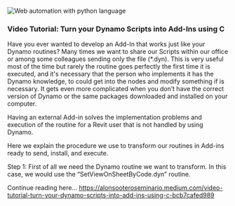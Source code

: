 ![Web automation with python language](https://miro.medium.com/max/1050/1*j5OpzfDtg4j0XnnrN_hIDA.png)

### Video Tutorial: Turn your Dynamo Scripts into Add-Ins using C #

Have you ever wanted to develop an Add-In that works just like your Dynamo routines? Many times we want to share our Scripts within our office or among some colleagues sending only the file (*.dyn). This is very useful most of the time but rarely the routine goes perfectly the first time it is executed, and it's necessary that the person who implements it has the Dynamo knowledge, to could get into the nodes and modify something if is necessary. It gets even more complicated when you don’t have the correct version of Dynamo or the same packages downloaded and installed on your computer.

Having an external Add-in solves the implementation problems and execution of the routine for a Revit user that is not handled by using Dynamo.

Here we explain the procedure we use to transform our routines in Add-ins ready to send, install, and execute.

Step 1: First of all we need the Dynamo routine we want to transform. In this case, we would use the “SetViewOnSheetByCode.dyn” routine.

Continue reading here... https://alonsooteroseminario.medium.com/video-tutorial-turn-your-dynamo-scripts-into-add-ins-using-c-bcb7cafed989